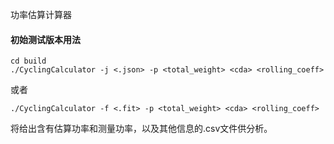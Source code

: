 功率估算计算器

#### 初始测试版本用法 ####

    cd build
    ./CyclingCalculator -j <.json> -p <total_weight> <cda> <rolling_coeff>
或者  

    ./CyclingCalculator -f <.fit> -p <total_weight> <cda> <rolling_coeff>

将给出含有估算功率和测量功率，以及其他信息的.csv文件供分析。
